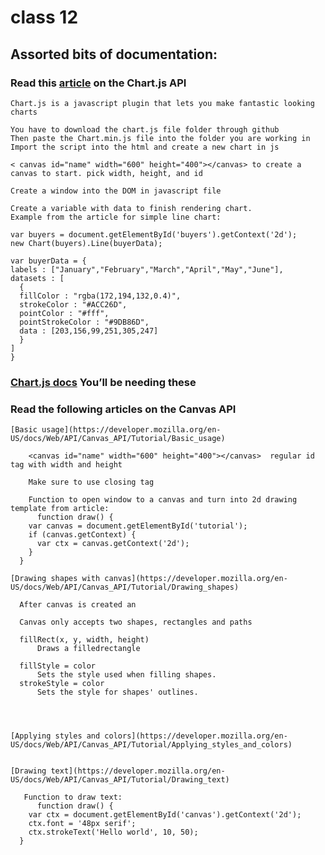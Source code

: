 # class 12

## Assorted bits of documentation:

### Read this [article](https://www.webdesignerdepot.com/2013/11/easily-create-stunning-animated-charts-with-chart-js/) on the Chart.js API

    Chart.js is a javascript plugin that lets you make fantastic looking charts

    You have to download the chart.js file folder through github
    Then paste the Chart.min.js file into the folder you are working in
    Import the script into the html and create a new chart in js

    < canvas id="name" width="600" height="400"></canvas> to create a canvas to start. pick width, height, and id

    Create a window into the DOM in javascript file

    Create a variable with data to finish rendering chart.
    Example from the article for simple line chart:

    var buyers = document.getElementById('buyers').getContext('2d');
    new Chart(buyers).Line(buyerData);

    var buyerData = {
    labels : ["January","February","March","April","May","June"],
    datasets : [
      {
      fillColor : "rgba(172,194,132,0.4)",
      strokeColor : "#ACC26D",
      pointColor : "#fff",
      pointStrokeColor : "#9DB86D",
      data : [203,156,99,251,305,247]
      }
    ]
    }

### [Chart.js docs](http://www.chartjs.org/docs/) You’ll be needing these

### Read the following articles on the Canvas API

    [Basic usage](https://developer.mozilla.org/en-US/docs/Web/API/Canvas_API/Tutorial/Basic_usage)
        
        <canvas id="name" width="600" height="400"></canvas>  regular id tag with width and height

        Make sure to use closing tag
        
        Function to open window to a canvas and turn into 2d drawing template from article:
          function draw() {
        var canvas = document.getElementById('tutorial');
        if (canvas.getContext) {
          var ctx = canvas.getContext('2d');
        }
      }

    [Drawing shapes with canvas](https://developer.mozilla.org/en-US/docs/Web/API/Canvas_API/Tutorial/Drawing_shapes)

      After canvas is created an

      Canvas only accepts two shapes, rectangles and paths

      fillRect(x, y, width, height)
          Draws a filledrectangle

      fillStyle = color
          Sets the style used when filling shapes.
      strokeStyle = color
          Sets the style for shapes' outlines.




    [Applying styles and colors](https://developer.mozilla.org/en-US/docs/Web/API/Canvas_API/Tutorial/Applying_styles_and_colors)

      
    [Drawing text](https://developer.mozilla.org/en-US/docs/Web/API/Canvas_API/Tutorial/Drawing_text)

       Function to draw text:   
          function draw() {
        var ctx = document.getElementById('canvas').getContext('2d');
        ctx.font = '48px serif';
        ctx.strokeText('Hello world', 10, 50);
      }
